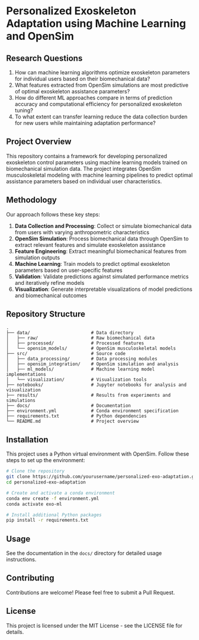 # Personalized Exoskeleton Adaptation using Machine Learning and OpenSim

## Research Questions

1. How can machine learning algorithms optimize exoskeleton parameters for individual users based on their biomechanical data?
2. What features extracted from OpenSim simulations are most predictive of optimal exoskeleton assistance parameters?
3. How do different ML approaches compare in terms of prediction accuracy and computational efficiency for personalized exoskeleton tuning?
4. To what extent can transfer learning reduce the data collection burden for new users while maintaining adaptation performance?

## Project Overview

This repository contains a framework for developing personalized exoskeleton control parameters using machine learning models trained on biomechanical simulation data. The project integrates OpenSim musculoskeletal modeling with machine learning pipelines to predict optimal assistance parameters based on individual user characteristics.

## Methodology

Our approach follows these key steps:

1. **Data Collection and Processing**: Collect or simulate biomechanical data from users with varying anthropometric characteristics
2. **OpenSim Simulation**: Process biomechanical data through OpenSim to extract relevant features and simulate exoskeleton assistance
3. **Feature Engineering**: Extract meaningful biomechanical features from simulation outputs
4. **Machine Learning**: Train models to predict optimal exoskeleton parameters based on user-specific features
5. **Validation**: Validate predictions against simulated performance metrics and iteratively refine models
6. **Visualization**: Generate interpretable visualizations of model predictions and biomechanical outcomes

## Repository Structure

```
.
├── data/                       # Data directory
│   ├── raw/                    # Raw biomechanical data
│   ├── processed/              # Processed features
│   └── opensim_models/         # OpenSim musculoskeletal models
├── src/                        # Source code
│   ├── data_processing/        # Data processing modules
│   ├── opensim_integration/    # OpenSim simulation and analysis
│   ├── ml_models/              # Machine learning model implementations
│   └── visualization/          # Visualization tools
├── notebooks/                  # Jupyter notebooks for analysis and visualization
├── results/                    # Results from experiments and simulations
├── docs/                       # Documentation
├── environment.yml             # Conda environment specification
├── requirements.txt            # Python dependencies
└── README.md                   # Project overview
```

## Installation

This project uses a Python virtual environment with OpenSim. Follow these steps to set up the environment:

```bash
# Clone the repository
git clone https://github.com/yourusername/personalized-exo-adaptation.git
cd personalized-exo-adaptation

# Create and activate a conda environment
conda env create -f environment.yml
conda activate exo-ml

# Install additional Python packages
pip install -r requirements.txt
```

## Usage

See the documentation in the `docs/` directory for detailed usage instructions.

## Contributing

Contributions are welcome! Please feel free to submit a Pull Request.

## License

This project is licensed under the MIT License - see the LICENSE file for details. 